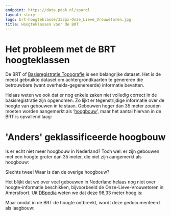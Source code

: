 ```yaml
---
endpoint: https://data.pdok.nl/sparql
layout: story
logo: brt-hoogteklasse/332px-Onze_Lieve_Vrouwetoren.jpg
title: Hoogteklassen voor de BRT
---
```


# Het probleem met de BRT hoogteklassen

De BRT of [Basisregistratie
Topografie](https://brt.basisregistraties.overheid.nl) is een
belangrijke dataset.  Het is de meest gebruikte dataset om
achtergrondkaarten te genereren die betrouwbare (want
overheids-gegenereerde) informatie bevatten.

Helaas weten we ook dat er nog enkele zaken niet volledig correct in
de basisregistratie zijn opgenomen.  Zo lijkt er tegenstrijdige
informatie over de hoogte van gebouwen in te staan.  Gebouwen hoger
dan 35 meter zouden moeten worden aangemerkt als
‘[hoogbouw](https://brt.basisregistraties.overheid.nl/top10nl/doc/collectie/Hoogteklasse_gebouw)’,
maar het aantal hiervan in de BRT is opvallend laag:

<div data-query
     data-query-sparql="hoogbouw.rq">
</div>

# 'Anders' geklassificeerde hoogbouw

Is er echt niet meer hoogbouw in Nederland?  Toch wel: er zijn gebouwen
met een hoogte groter dan 35 meter, die niet zijn aangemerkt als
hoogbouw:

<div data-query
     data-query-output="leaflet"
     data-query-sparql="laagbouw-maar-hoogbouw.rq">
</div>

Slechts twee!  Waar is dan de overige hoogbouw?

Het blijkt dat we over veel gebouwen in Nederland helaas nog niet over
hoogte-informatie beschikken, bijvoorbeeld de Onze-Lieve-Vrouwetoren
in Amersfoort.  Uit [DBpedia](http://dbpedia.org) weten we dat deze
98,33 meter hoog is:

<div data-query
     data-query-endpoint="https://dbpedia.org/sparql"
     data-query-sparql="dbpedia-onze-lieve-vrouwetoren.rq">
</div>

Maar omdat in de BRT de hoogte ontbreekt, wordt deze gedocumenteerd
als laagbouw:

<div data-query
     data-query-output="leaflet"
     data-query-sparql="onze-lieve-vrouwetoren.rq">
</div>
